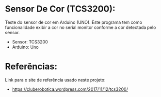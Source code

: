# Sensor De Cor (TCS3200):

 Teste do sensor de cor em Arduino (UNO).
 Este programa tem como funcionalidade exibir a cor no serial monitor conforme a cor detectada pelo sensor.

 - Sensor: TCS3200
 - Arduino: Uno


# Referências:

Link para o site de referência usado neste projeto:
- https://cluberobotica.wordpress.com/2017/11/12/tcs3200/
